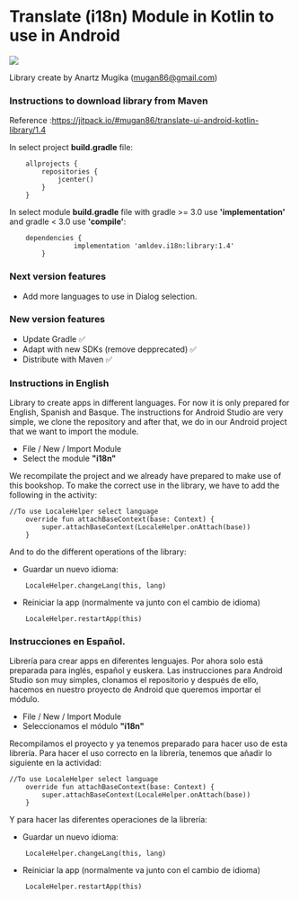 # Translate (i18n) Module in Kotlin to use in Android

[![](https://jitpack.io/v/mugan86/translate-ui-android-kotlin-library.svg)](https://jitpack.io/#mugan86/translate-ui-android-kotlin-library/1.3-stable)

Library create by Anartz Mugika (mugan86@gmail.com)

### Instructions to download library from Maven ###

Reference :https://jitpack.io/#mugan86/translate-ui-android-kotlin-library/1.4

In select project **build.gradle** file:
```
	allprojects {
		repositories {
			jcenter()
		}
	}
```
In select module **build.gradle** file with gradle >= 3.0 use **'implementation'** and gradle < 3.0 use **'compile'**:
```
	dependencies {
    	        implementation 'amldev.i18n:library:1.4'
    	}

```
### Next version features ###
* Add more languages to use in Dialog selection.

### New version features ###
* Update Gradle :white_check_mark:
* Adapt with new SDKs (remove depprecated) :white_check_mark:
* Distribute with Maven :white_check_mark:

### Instructions in English
Library to create apps in different languages. For now it is only prepared for English, Spanish and Basque.
The instructions for Android Studio are very simple, we clone the repository and after that, we do in our Android project that we want to import the module.
* File / New / Import Module
* Select the module **"i18n"**

We recompilate the project and we already have prepared to make use of this bookshop.
To make the correct use in the library, we have to add the following in the activity:
```
//To use LocaleHelper select language
    override fun attachBaseContext(base: Context) {
        super.attachBaseContext(LocaleHelper.onAttach(base))
    }
```
And to do the different operations of the library:

* Guardar un nuevo idioma:
```
    LocaleHelper.changeLang(this, lang)
```
* Reiniciar la app (normalmente va junto con el cambio de idioma)
```
    LocaleHelper.restartApp(this)
```
### Instrucciones en Español.

Librería para crear apps en diferentes lenguajes. Por ahora solo está preparada para inglés, español y euskera. 
Las instrucciones para Android Studio son muy simples, clonamos el repositorio y después de ello, hacemos en nuestro proyecto de Android que queremos importar el módulo.
* File / New / Import Module
* Seleccionamos el módulo **"i18n"**

Recompilamos el proyecto y ya tenemos preparado para hacer uso de esta librería.
Para hacer el uso correcto en la librería, tenemos que añadir lo siguiente en la actividad:
```
//To use LocaleHelper select language
    override fun attachBaseContext(base: Context) {
        super.attachBaseContext(LocaleHelper.onAttach(base))
    }
```
Y para hacer las diferentes operaciones de la librería:
* Guardar un nuevo idioma:
```
    LocaleHelper.changeLang(this, lang)
```
* Reiniciar la app (normalmente va junto con el cambio de idioma)
```
    LocaleHelper.restartApp(this)
```
 
